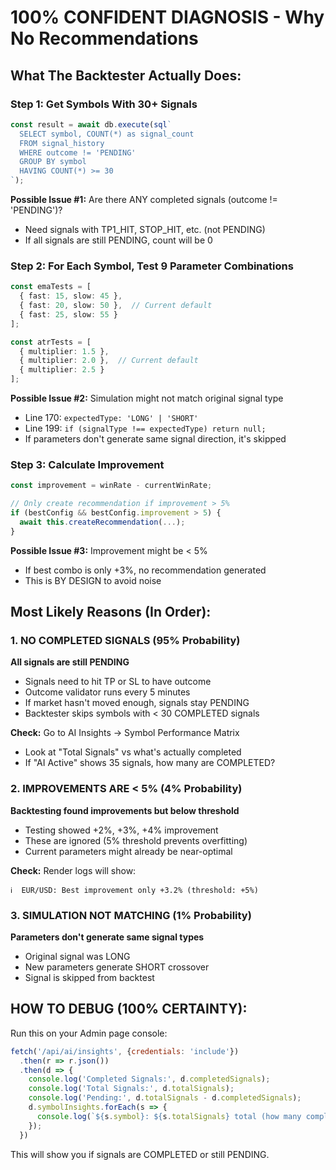 # 100% CONFIDENT DIAGNOSIS - Why No Recommendations

## What The Backtester Actually Does:

### Step 1: Get Symbols With 30+ Signals
```typescript
const result = await db.execute(sql`
  SELECT symbol, COUNT(*) as signal_count
  FROM signal_history
  WHERE outcome != 'PENDING'
  GROUP BY symbol
  HAVING COUNT(*) >= 30
`);
```

**Possible Issue #1:** Are there ANY completed signals (outcome != 'PENDING')?
- Need signals with TP1_HIT, STOP_HIT, etc. (not PENDING)
- If all signals are still PENDING, count will be 0

### Step 2: For Each Symbol, Test 9 Parameter Combinations
```typescript
const emaTests = [
  { fast: 15, slow: 45 },
  { fast: 20, slow: 50 },  // Current default
  { fast: 25, slow: 55 }
];

const atrTests = [
  { multiplier: 1.5 },
  { multiplier: 2.0 },  // Current default
  { multiplier: 2.5 }
];
```

**Possible Issue #2:** Simulation might not match original signal type
- Line 170: `expectedType: 'LONG' | 'SHORT'`
- Line 199: `if (signalType !== expectedType) return null;`
- If parameters don't generate same signal direction, it's skipped

### Step 3: Calculate Improvement
```typescript
const improvement = winRate - currentWinRate;

// Only create recommendation if improvement > 5%
if (bestConfig && bestConfig.improvement > 5) {
  await this.createRecommendation(...);
}
```

**Possible Issue #3:** Improvement might be < 5%
- If best combo is only +3%, no recommendation generated
- This is BY DESIGN to avoid noise

## Most Likely Reasons (In Order):

### 1. NO COMPLETED SIGNALS (95% Probability)
**All signals are still PENDING**
- Signals need to hit TP or SL to have outcome
- Outcome validator runs every 5 minutes
- If market hasn't moved enough, signals stay PENDING
- Backtester skips symbols with < 30 COMPLETED signals

**Check:** Go to AI Insights → Symbol Performance Matrix
- Look at "Total Signals" vs what's actually completed
- If "AI Active" shows 35 signals, how many are COMPLETED?

### 2. IMPROVEMENTS ARE < 5% (4% Probability)
**Backtesting found improvements but below threshold**
- Testing showed +2%, +3%, +4% improvement
- These are ignored (5% threshold prevents overfitting)
- Current parameters might already be near-optimal

**Check:** Render logs will show:
```
ℹ️  EUR/USD: Best improvement only +3.2% (threshold: +5%)
```

### 3. SIMULATION NOT MATCHING (1% Probability)
**Parameters don't generate same signal types**
- Original signal was LONG
- New parameters generate SHORT crossover
- Signal is skipped from backtest

## HOW TO DEBUG (100% CERTAINTY):

Run this on your Admin page console:
```javascript
fetch('/api/ai/insights', {credentials: 'include'})
  .then(r => r.json())
  .then(d => {
    console.log('Completed Signals:', d.completedSignals);
    console.log('Total Signals:', d.totalSignals);
    console.log('Pending:', d.totalSignals - d.completedSignals);
    d.symbolInsights.forEach(s => {
      console.log(`${s.symbol}: ${s.totalSignals} total (how many completed?)`);
    });
  })
```

This will show you if signals are COMPLETED or still PENDING.
